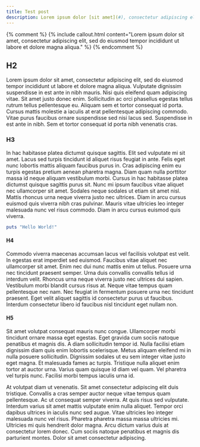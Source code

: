 ```yaml
---
title: Test post
description: Lorem ipsum dolor [sit amet](#), consectetur adipiscing elit, sed do eiusmod tempor incididunt ut labore et dolore magna aliqua. Vulputate dignissim suspendisse in est ante in nibh mauris. Nisi quis eleifend quam adipiscing vitae.
---
```


{% comment %}
{% include callout.html content="Lorem ipsum dolor sit amet, consectetur adipiscing elit, sed do eiusmod tempor incididunt ut labore et dolore magna aliqua." %}
{% endcomment %}

## H2

Lorem ipsum dolor sit amet, consectetur adipiscing elit, sed do eiusmod tempor incididunt ut labore et dolore magna aliqua. Vulputate dignissim suspendisse in est ante in nibh mauris. Nisi quis eleifend quam adipiscing vitae. Sit amet justo donec enim. Sollicitudin ac orci phasellus egestas tellus rutrum tellus pellentesque eu. Aliquam sem et tortor consequat id porta. Cursus mattis molestie a iaculis at erat pellentesque adipiscing commodo. Vitae purus faucibus ornare suspendisse sed nisi lacus sed. Suspendisse in est ante in nibh. Sem et tortor consequat id porta nibh venenatis cras.

### H3

In hac habitasse platea dictumst quisque sagittis. Elit sed vulputate mi sit amet. Lacus sed turpis tincidunt id aliquet risus feugiat in ante. Felis eget nunc lobortis mattis aliquam faucibus purus in. Cras adipiscing enim eu turpis egestas pretium aenean pharetra magna. Diam quam nulla porttitor massa id neque aliquam vestibulum morbi. Cursus in hac habitasse platea dictumst quisque sagittis purus sit. Nunc mi ipsum faucibus vitae aliquet nec ullamcorper sit amet. Sodales neque sodales ut etiam sit amet nisl. Mattis rhoncus urna neque viverra justo nec ultrices. Diam in arcu cursus euismod quis viverra nibh cras pulvinar. Mauris vitae ultricies leo integer malesuada nunc vel risus commodo. Diam in arcu cursus euismod quis viverra.

```ruby
puts "Hello World!"
```

#### H4

Commodo viverra maecenas accumsan lacus vel facilisis volutpat est velit. In egestas erat imperdiet sed euismod. Faucibus vitae aliquet nec ullamcorper sit amet. Enim nec dui nunc mattis enim ut tellus. Posuere urna nec tincidunt praesent semper. Urna duis convallis convallis tellus id interdum velit. Rhoncus urna neque viverra justo nec ultrices dui sapien. Vestibulum morbi blandit cursus risus at. Neque vitae tempus quam pellentesque nec nam. Nec feugiat in fermentum posuere urna nec tincidunt praesent. Eget velit aliquet sagittis id consectetur purus ut faucibus. Interdum consectetur libero id faucibus nisl tincidunt eget nullam non.

#### H5

Sit amet volutpat consequat mauris nunc congue. Ullamcorper morbi tincidunt ornare massa eget egestas. Eget gravida cum sociis natoque penatibus et magnis dis. A diam sollicitudin tempor id. Nulla facilisi etiam dignissim diam quis enim lobortis scelerisque. Metus aliquam eleifend mi in nulla posuere sollicitudin. Dignissim sodales ut eu sem integer vitae justo eget magna. Et malesuada fames ac turpis. Tristique nulla aliquet enim tortor at auctor urna. Varius quam quisque id diam vel quam. Vel pharetra vel turpis nunc. Facilisi morbi tempus iaculis urna id.

At volutpat diam ut venenatis. Sit amet consectetur adipiscing elit duis tristique. Convallis a cras semper auctor neque vitae tempus quam pellentesque. Ac ut consequat semper viverra. At quis risus sed vulputate. Interdum varius sit amet mattis vulputate enim nulla aliquet. Tempor orci dapibus ultrices in iaculis nunc sed augue. Vitae ultricies leo integer malesuada nunc vel risus. Pharetra pharetra massa massa ultricies mi. Ultricies mi quis hendrerit dolor magna. Arcu dictum varius duis at consectetur lorem donec. Cum sociis natoque penatibus et magnis dis parturient montes. Dolor sit amet consectetur adipiscing.
